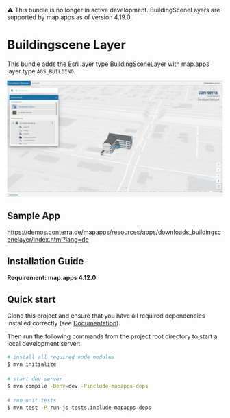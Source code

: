 ⚠️ This bundle is no longer in active development. BuildingSceneLayers are supported by map.apps as of version 4.19.0.
# Buildingscene Layer

This bundle adds the Esri layer type BuildingSceneLayer with map.apps layer type `AGS_BUILDING`.

![Screenshot App](https://github.com/conterra/mapapps-layer-buildingscene/blob/master/screenshot.JPG)

## Sample App
https://demos.conterra.de/mapapps/resources/apps/downloads_buildingscenelayer/index.html?lang=de

## Installation Guide
**Requirement: map.apps 4.12.0**

## Quick start

Clone this project and ensure that you have all required dependencies installed correctly (see [Documentation](https://docs.conterra.de/en/mapapps/latest/developersguide/getting-started/set-up-development-environment.html)).

Then run the following commands from the project root directory to start a local development server:

```bash
# install all required node modules
$ mvn initialize

# start dev server
$ mvn compile -Denv=dev -Pinclude-mapapps-deps

# run unit tests
$ mvn test -P run-js-tests,include-mapapps-deps
```
